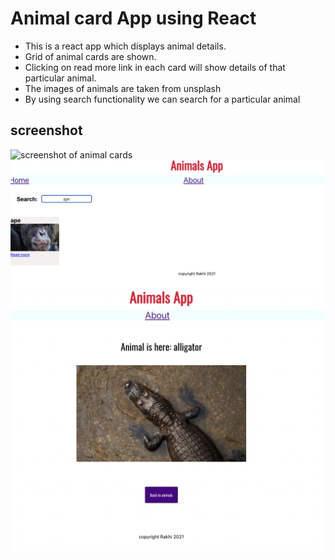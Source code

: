 #  Animal card App using React
- This is a react app which displays animal details.
- Grid of animal cards are shown.
- Clicking on read more link in each card will show details of that particular animal.
- The images of animals are taken from unsplash
- By using search functionality we can search for a particular animal
## screenshot

![screenshot of animal cards](animalcard.png)
![screenshot of search functionality](animalsearch.png)
![screenshot of a single animal details page](animalsingle.png)
